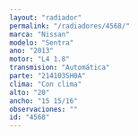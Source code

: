 ```yaml
---
layout: "radiador"
permalink: "/radiadores/4568/"
marca: "Nissan"
modelo: "Sentra"
ano: "2013"
motor: "L4 1.8"
transmision: "Automática"
parte: "214103SH0A"
clima: "Con clima"
alto: "20"
ancho: "15 15/16"
observaciones: ""
id: "4568"
---
```


